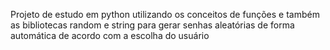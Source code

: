 Projeto de estudo em python utilizando os conceitos de funções e também as bibliotecas random e string para gerar senhas aleatórias de forma automática de acordo com a escolha do usuário
